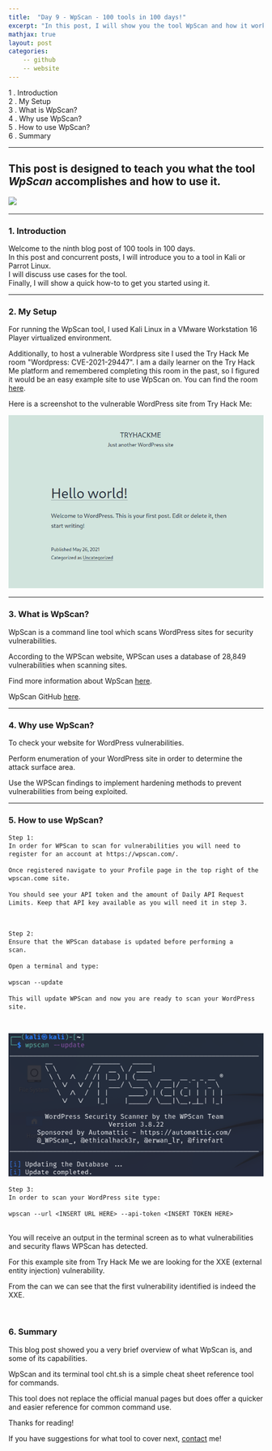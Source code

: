 ```yaml
---
title:  "Day 9 - WpScan - 100 tools in 100 days!"
excerpt: "In this post, I will show you the tool WpScan and how it works."
mathjax: true
layout: post
categories:
    -- github
    -- website
---
```


1 . Introduction
<br>
2 . My Setup
<br>
3 . What is WpScan?
<br>
4 . Why use WpScan?
<br>
5 . How to use WpScan?
<br>
6 . Summary

---

## This post is designed to teach you what the tool *WpScan* accomplishes and how to use it.

![](https://raw.githubusercontent.com/matthewomccorkle/matthewomccorkle.github.io/master/_posts/assets/100%20tools/WpScan/cheat1.PNG)

---

### 1. **Introduction**

Welcome to the ninth blog post of 100 tools in 100 days.<br> 
In this post and concurrent posts, I will introduce you to a tool in Kali or Parrot Linux. <br>
I will discuss use cases for the tool.<br> 
Finally, I will show a quick how-to to get you started using it. 

---

### 2. **My Setup**

For running the WpScan tool, I used Kali Linux in a VMware Workstation 16 Player virtualized environment.

Additionally, to host a vulnerable Wordpress site I used the Try Hack Me room "Wordpress: CVE-2021-29447". I am a daily learner on the Try Hack Me platform and remembered completing this room in the past, so I figured it would be an easy example site to use WpScan on. You can find the room [here](https://tryhackme.com/room/wordpresscve202129447).

Here is a screenshot to the vulnerable WordPress site from Try Hack Me:

![](https://raw.githubusercontent.com/matthewomccorkle/matthewomccorkle.github.io/master/_posts/assets/100%20tools/wpscan/wpscan2.png)

---

### 3. **What is WpScan?**

WpScan is a command line tool which scans WordPress sites for security vulnerabilities. 

According to the WPScan website, WPScan uses a database of 28,849 vulnerabilities when scanning sites. 

Find more information about WpScan [here](https://WpScan.com/wordpress-security-scanner).

WpScan GitHub [here](https://github.com/WpScanteam/WpScan).

---

### 4. **Why use WpScan?**

To check your website for WordPress vulnerabilities. 

Perform enumeration of your WordPress site in order to determine the attack surface area.

Use the WPScan findings to implement hardening methods to prevent vulnerabilities from being exploited. 

---

### 5. **How to use WpScan?**

    Step 1:
    In order for WPScan to scan for vulnerabilities you will need to register for an account at https://wpscan.com/.

    Once registered navigate to your Profile page in the top right of the wpscan.come site.

    You should see your API token and the amount of Daily API Request Limits. Keep that API key available as you will need it in step 3.

<br>

    Step 2:
    Ensure that the WPScan database is updated before performing a 
    scan.

    Open a terminal and type:

    wpscan --update

    This will update WPScan and now you are ready to scan your WordPress site.

<br>

![](https://raw.githubusercontent.com/matthewomccorkle/matthewomccorkle.github.io/master/_posts/assets/100%20tools/wpscan/wpscan4.png)

    Step 3:
    In order to scan your WordPress site type:

    wpscan --url <INSERT URL HERE> --api-token <INSERT TOKEN HERE>

<br>
You will receive an output in the terminal screen as to what vulnerabilities and security flaws WPScan has detected. 

For this example site from Try Hack Me we are looking for the XXE (external 
entity injection) vulnerability.

From the can we can see that the first vulnerability identified is indeed the 
XXE.<br>

![]()
### 6. **Summary**

This blog post showed you a very brief overview of what WpScan is, and some of its capabilities.

WpScan and its terminal tool cht.sh is a simple cheat sheet reference tool for commands.

This tool does not replace the official manual pages but does offer a quicker and easier reference for common command use. 

Thanks for reading!<br>

If you have suggestions for what tool to cover next, [contact](mailto:matthew.o.mccorkle@gmail.com) me!
